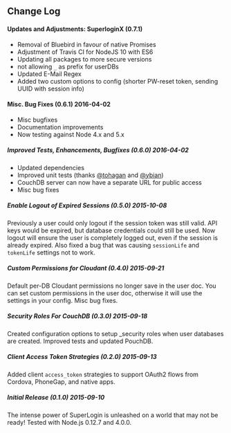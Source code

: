 ## Change Log

#### Updates and Adjustments: SuperloginX (0.7.1)
* Removal of Bluebird in favour of native Promises
* Adjustment of Travis CI for NodeJS 10 with ES6
* Updating all packages to more secure versions
* not allowing `_` as prefix for userDBs
* Updated E-Mail Regex
* Added two custom options to config (shorter PW-reset token, sending UUID with session info)

#### Misc. Bug Fixes (0.6.1) 2016-04-02
* Misc bugfixes
* Documentation improvements
* Now testing against Node 4.x and 5.x

##### Improved Tests, Enhancements, Bugfixes (0.6.0) 2016-04-02
* Updated dependencies
* Improved unit tests (thanks [@tohagan](https://github.com/tohagan) and [@ybian](https://github.com/ybian))
* CouchDB server can now have a separate URL for public access
* Misc bug fixes


##### Enable Logout of Expired Sessions (0.5.0) 2015-10-08
Previously a user could only logout if the session token was still valid. API keys would be expired, but database credentials could still be used. Now logout will ensure the user is completely logged out, even if the session is already expired. Also fixed a bug that was causing `sessionLife` and `tokenLife` settings not to work.

##### Custom Permissions for Cloudant (0.4.0) 2015-09-21
Default per-DB Cloudant permissions no longer save in the user doc. You can set custom permissions in the user doc, otherwise it will use the settings in your config. Misc bug fixes.

##### Security Roles For CouchDB (0.3.0) 2015-09-18
Created configuration options to setup _security roles when user databases are created. Improved tests and updated PouchDB.

##### Client Access Token Strategies (0.2.0) 2015-09-13
Added client `access_token` strategies to support OAuth2 flows from Cordova, PhoneGap, and native apps.

##### Initial Release (0.1.0) 2015-09-10
The intense power of SuperLogin is unleashed on a world that may not be ready! Tested with Node.js 0.12.7 and 4.0.0.